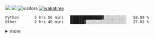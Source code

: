 <!--[![Top Langs](https://github-readme-stats.vercel.app/api/top-langs/?username=OrangeSodahub&layout=compact)](https://github.com/anuraghazra/github-readme-stats)-->
<!--[![OrangeSodahub's GitHub stats](https://github-readme-stats.vercel.app/api?username=OrangeSodahub)](https://github.com/anuraghazra/github-readme-stats)-->
![](https://img.shields.io/badge/Major-IE-609926?style=flat&logo=ABB%20RobotStudio&logoColor=ffffff)
![](https://img.shields.io/badge/-Undergraduate-609926?style=flat&logo=ABB%20RobotStudio&logoColor=ffffff)
![visitors](https://visitor-badge.glitch.me/badge?page_id=OrangeSodahub)
[![wakatime](https://wakatime.com/badge/user/55e306c3-cea9-4c2e-9056-61b183dcb26a.svg)](https://wakatime.com/@55e306c3-cea9-4c2e-9056-61b183dcb26a)

<!--![C++](https://img.shields.io/badge/-C++-999999?style=flat&logo=c%2B%2B&color=informational)-->
<!--![Python](https://img.shields.io/badge/-Python-0076ab?style=flat&logo=Python&logoColor=ffffff&color=informational)-->
<!--![Shell](https://img.shields.io/badge/-Shell-999999?style=flat&logo=Shell&logoColor=ffffff&color=informational)-->
<!--![Git](https://img.shields.io/badge/-GIT-999999?style=flat&logo=git&&logoColor=ffffff&color=informational)-->
<!--![Vim](https://img.shields.io/badge/-Vim-999999?style=flat&logo=Vim&&logoColor=ffffff&color=informational)-->
<!--![Pytorch](https://img.shields.io/badge/-Pytorch-999999?style=flat&logo=pytorch&&logoColor=ffffff&color=informational)-->
<!--![Vscode](https://img.shields.io/badge/-Vscode-999999?style=flat&logo=Vscode&&logoColor=ffffff&color=informational)-->

<!--START_SECTION:waka-->

```text
Python       5 hrs 50 mins   ██████████████▓░░░░░░░░░░   58.89 %
Other        2 hrs 40 mins   ██████▓░░░░░░░░░░░░░░░░░░   27.02 %
```

<!--END_SECTION:waka-->

<details>
<summary>more</summary>
<center class="half">
<img src="https://wakatime.com/share/@YangXiuyu/269cc521-817d-4f77-ac8f-41d2444f4b6a.png" width=50% /><img src="https://wakatime.com/share/@YangXiuyu/2f5220ea-9f10-4d69-84c9-d59becf4c0a9.png" width=50% />
  
<!--[![GitHub Streak](https://github-readme-streak-stats.herokuapp.com?user=OrangeSodahub)](https://git.io/streak-stats)-->
</centere>
</details>
